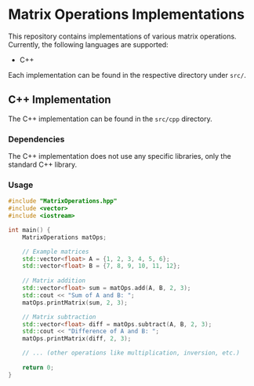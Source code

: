 
# Matrix Operations Implementations

This repository contains implementations of various matrix operations.
Currently, the following languages are supported:

- C++

Each implementation can be found in the respective directory under `src/`.

## C++ Implementation

The C++ implementation can be found in the `src/cpp` directory.

### Dependencies

The C++ implementation does not use any specific libraries, only the standard C++ library.

### Usage

```cpp
#include "MatrixOperations.hpp"
#include <vector>
#include <iostream>

int main() {
    MatrixOperations matOps;

    // Example matrices
    std::vector<float> A = {1, 2, 3, 4, 5, 6};
    std::vector<float> B = {7, 8, 9, 10, 11, 12};
    
    // Matrix addition
    std::vector<float> sum = matOps.add(A, B, 2, 3);
    std::cout << "Sum of A and B: ";
    matOps.printMatrix(sum, 2, 3);

    // Matrix subtraction
    std::vector<float> diff = matOps.subtract(A, B, 2, 3);
    std::cout << "Difference of A and B: ";
    matOps.printMatrix(diff, 2, 3);

    // ... (other operations like multiplication, inversion, etc.)
    
    return 0;
}
```
